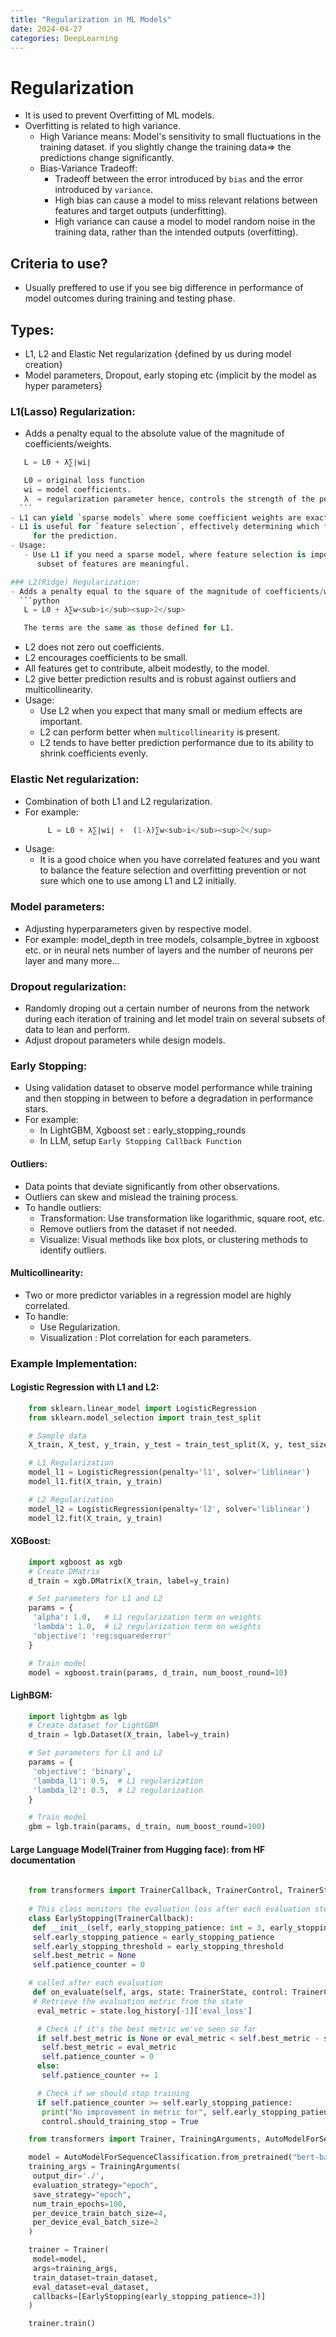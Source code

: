 ```yaml
---
title: "Regularization in ML Models"
date: 2024-04-27
categories: DeepLearning
---
```


# Regularization
 - It is used to prevent Overfitting of ML models.
 - Overfitting is related to high variance.
     - High Variance means: Model's sensitivity to small fluctuations in the training dataset.
                            if you slightly change the training data=> the predictions change significantly.
     - Bias-Variance Tradeoff: 
         - Tradeoff between the error introduced by `bias` and the error introduced by `variance`.
         - High bias can cause a model to miss relevant relations between features and target outputs (underfitting).
         - High variance can cause a model to model random noise in the training data, rather than the intended outputs (overfitting).
      
## Criteria to use? 
 - Usually preffered to use if you see big difference in performance of model outcomes during 
    training and testing phase.
 
## Types:
 - L1, L2 and Elastic Net regularization {defined by us during model creation}
 - Model parameters, Dropout, early stoping etc {implicit by the model as hyper parameters}

### L1(Lasso) Regularization:
 - Adds a penalty equal to the absolute value of the magnitude of coefficients/weights.
  ```python
     L = L0 + λ∑∣wi∣

     L0 = original loss function
     wi = model coefficients.
     λ  = regularization parameter hence, controls the strength of the penalty.
    ``` 
 - L1 can yield `sparse models` where some coefficient weights are exactly zero. 
 - L1 is useful for `feature selection`, effectively determining which features are important 
       for the prediction.
 - Usage: 
     - Use L1 if you need a sparse model, where feature selection is important and only a 
        subset of features are meaningful.

### L2(Ridge) Regularization: 
 - Adds a penalty equal to the square of the magnitude of coefficients/weights. 
    ```python
     L = L0 + λ∑w<sub>i</sub><sup>2</sup>

     The terms are the same as those defined for L1. 
   ```
 - L2 does not zero out coefficients. 
 - L2 encourages coefficients to be small.
 - All features get to contribute, albeit modestly, to the model.
 - L2 give better prediction results and is robust against outliers and multicollinearity.
 - Usage:
     - Use L2 when you expect that many small or medium effects are important.
     - L2 can perform better when `multicollinearity` is present.
     - L2 tends to have better prediction performance due to its ability to shrink 
        coefficients evenly.

### Elastic Net regularization:
 - Combination of both L1 and L2 regularization. 
 - For example:
    ```python
         L = L0 + λ∑∣wi∣ +  (1-λ)∑w<sub>i</sub><sup>2</sup>
    ```
 - Usage:
     - It is a good choice when you have correlated features and you want to balance the feature selection and overfitting prevention or not sure which one to use among L1 and L2 initially.

### Model parameters:
 - Adjusting hyperparameters given by respective model.
 - For example: model_depth in tree models, colsample_bytree in xgboost etc. or in neural 
    nets  number of layers and the number of neurons per layer and many more...

### Dropout regularization:
 - Randomly droping out a certain number of neurons from the network during each iteration of 
    training  and let model train on several subsets of data to lean and perform.
 - Adjust dropout parameters while design models.
 
### Early Stopping:
 - Using validation dataset to observe model performance while training and then stopping in between to before a  degradation in performance stars.
 - For example:  
     - In LightGBM, Xgboost set : early_stopping_rounds
     - In LLM, setup `Early Stopping Callback Function` 


#### Outliers:
 - Data points that deviate significantly from other observations.
 - Outliers can skew and mislead the training process.
 - To handle outliers: 
     - Transformation: Use transformation like logarithmic, square root, etc.
     - Remove outliers from the dataset if not needed.
     - Visualize: Visual methods like box plots, or clustering methods to identify outliers.

#### Multicollinearity:
 - Two or more predictor variables in a regression model are highly correlated.
 - To handle:
     - Use Regularization.
     - Visualization : Plot correlation for each parameters.


### Example Implementation:
  
#### Logistic Regression with L1 and L2:
 ```python
     from sklearn.linear_model import LogisticRegression
     from sklearn.model_selection import train_test_split

     # Sample data
     X_train, X_test, y_train, y_test = train_test_split(X, y, test_size=0.2, random_state=42)

     # L1 Regularization
     model_l1 = LogisticRegression(penalty='l1', solver='liblinear')
     model_l1.fit(X_train, y_train)

     # L2 Regularization
     model_l2 = LogisticRegression(penalty='l2', solver='liblinear')
     model_l2.fit(X_train, y_train)

 ```
   
#### XGBoost:
 ```python
     import xgboost as xgb
     # Create DMatrix
     d_train = xgb.DMatrix(X_train, label=y_train)

     # Set parameters for L1 and L2
     params = {
      'alpha': 1.0,   # L1 regularization term on weights
      'lambda': 1.0,  # L2 regularization term on weights
      'objective': 'reg:squarederror'
     }

     # Train model
     model = xgboost.train(params, d_train, num_boost_round=10)

 ```

#### LighBGM:
 ```python
     import lightgbm as lgb
     # Create dataset for LightGBM
     d_train = lgb.Dataset(X_train, label=y_train)

     # Set parameters for L1 and L2
     params = {
      'objective': 'binary',
      'lambda_l1': 0.5,  # L1 regularization
      'lambda_l2': 0.5,  # L2 regularization
     }

     # Train model
     gbm = lgb.train(params, d_train, num_boost_round=100)

 ```
    
#### Large Language Model(Trainer from Hugging face): from HF documentation
 ```python
            
     from transformers import TrainerCallback, TrainerControl, TrainerState
            
     # This class monitors the evaluation loss after each evaluation step.
     class EarlyStopping(TrainerCallback):
      def __init__(self, early_stopping_patience: int = 3, early_stopping_threshold: float = 0.0):
      self.early_stopping_patience = early_stopping_patience
      self.early_stopping_threshold = early_stopping_threshold
      self.best_metric = None
      self.patience_counter = 0

     # called after each evaluation
      def on_evaluate(self, args, state: TrainerState, control: TrainerControl, **kwargs):
      # Retrieve the evaluation metric from the state
       eval_metric = state.log_history[-1]['eval_loss']

       # Check if it's the best metric we've seen so far
       if self.best_metric is None or eval_metric < self.best_metric - self.early_stopping_threshold:
        self.best_metric = eval_metric
        self.patience_counter = 0
       else:
        self.patience_counter += 1

       # Check if we should stop training
       if self.patience_counter >= self.early_stopping_patience:
        print("No improvement in metric for", self.early_stopping_patience, "evaluation steps. Stopping training...")
        control.should_training_stop = True

     from transformers import Trainer, TrainingArguments, AutoModelForSequenceClassification

     model = AutoModelForSequenceClassification.from_pretrained("bert-base-uncased", num_labels=2)
     training_args = TrainingArguments(
      output_dir='./',
      evaluation_strategy="epoch",
      save_strategy="epoch",
      num_train_epochs=100,
      per_device_train_batch_size=4,
      per_device_eval_batch_size=2
     )

     trainer = Trainer(
      model=model,
      args=training_args,
      train_dataset=train_dataset,  
      eval_dataset=eval_dataset,    
      callbacks=[EarlyStopping(early_stopping_patience=3)]
     )

     trainer.train()
    
 ```  